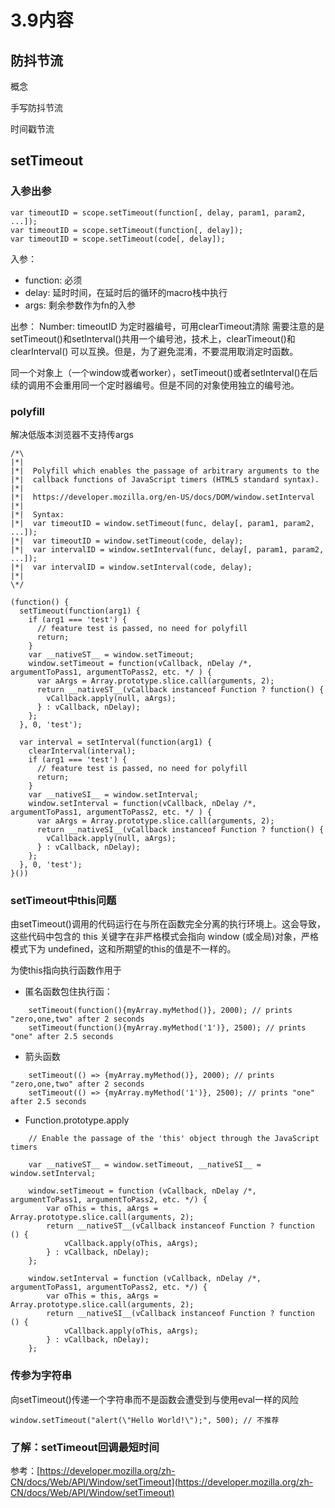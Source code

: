 # 3.9内容

## 防抖节流

概念

手写防抖节流

时间戳节流

## setTimeout

### 入参出参

```JS
var timeoutID = scope.setTimeout(function[, delay, param1, param2, ...]);
var timeoutID = scope.setTimeout(function[, delay]); 
var timeoutID = scope.setTimeout(code[, delay]);
```

入参：
- function: 必须
- delay: 延时时间，在延时后的循环的macro栈中执行
- args: 剩余参数作为fn的入参

出参：
Number: timeoutID
为定时器编号，可用clearTimeout清除
需要注意的是setTimeout()和setInterval()共用一个编号池，技术上，clearTimeout()和 clearInterval() 可以互换。但是，为了避免混淆，不要混用取消定时函数。

同一个对象上（一个window或者worker），setTimeout()或者setInterval()在后续的调用不会重用同一个定时器编号。但是不同的对象使用独立的编号池。

### polyfill

解决低版本浏览器不支持传args

```JS
/*\
|*|
|*|  Polyfill which enables the passage of arbitrary arguments to the
|*|  callback functions of JavaScript timers (HTML5 standard syntax).
|*|
|*|  https://developer.mozilla.org/en-US/docs/DOM/window.setInterval
|*|
|*|  Syntax:
|*|  var timeoutID = window.setTimeout(func, delay[, param1, param2, ...]);
|*|  var timeoutID = window.setTimeout(code, delay);
|*|  var intervalID = window.setInterval(func, delay[, param1, param2, ...]);
|*|  var intervalID = window.setInterval(code, delay);
|*|
\*/

(function() {
  setTimeout(function(arg1) {
    if (arg1 === 'test') {
      // feature test is passed, no need for polyfill
      return;
    }
    var __nativeST__ = window.setTimeout;
    window.setTimeout = function(vCallback, nDelay /*, argumentToPass1, argumentToPass2, etc. */ ) {
      var aArgs = Array.prototype.slice.call(arguments, 2);
      return __nativeST__(vCallback instanceof Function ? function() {
        vCallback.apply(null, aArgs);
      } : vCallback, nDelay);
    };
  }, 0, 'test');

  var interval = setInterval(function(arg1) {
    clearInterval(interval);
    if (arg1 === 'test') {
      // feature test is passed, no need for polyfill
      return;
    }
    var __nativeSI__ = window.setInterval;
    window.setInterval = function(vCallback, nDelay /*, argumentToPass1, argumentToPass2, etc. */ ) {
      var aArgs = Array.prototype.slice.call(arguments, 2);
      return __nativeSI__(vCallback instanceof Function ? function() {
        vCallback.apply(null, aArgs);
      } : vCallback, nDelay);
    };
  }, 0, 'test');
}())
```

### setTimeout中this问题

由setTimeout()调用的代码运行在与所在函数完全分离的执行环境上。这会导致，这些代码中包含的 this 关键字在非严格模式会指向 window (或全局)对象，严格模式下为 undefined，这和所期望的this的值是不一样的。

为使this指向执行函数作用于

- 匿名函数包住执行函：
```JS
    setTimeout(function(){myArray.myMethod()}, 2000); // prints "zero,one,two" after 2 seconds
    setTimeout(function(){myArray.myMethod('1')}, 2500); // prints "one" after 2.5 seconds
```
- 箭头函数
```JS
    setTimeout(() => {myArray.myMethod()}, 2000); // prints "zero,one,two" after 2 seconds
    setTimeout(() => {myArray.myMethod('1')}, 2500); // prints "one" after 2.5 seconds
```
- Function.prototype.apply
```JS
    // Enable the passage of the 'this' object through the JavaScript timers

    var __nativeST__ = window.setTimeout, __nativeSI__ = window.setInterval;

    window.setTimeout = function (vCallback, nDelay /*, argumentToPass1, argumentToPass2, etc. */) {
        var oThis = this, aArgs = Array.prototype.slice.call(arguments, 2);
        return __nativeST__(vCallback instanceof Function ? function () {
            vCallback.apply(oThis, aArgs);
        } : vCallback, nDelay);
    };

    window.setInterval = function (vCallback, nDelay /*, argumentToPass1, argumentToPass2, etc. */) {
        var oThis = this, aArgs = Array.prototype.slice.call(arguments, 2);
        return __nativeSI__(vCallback instanceof Function ? function () {
            vCallback.apply(oThis, aArgs);
        } : vCallback, nDelay);
    };
```

### 传参为字符串

向setTimeout()传递一个字符串而不是函数会遭受到与使用eval一样的风险

```JS
window.setTimeout("alert(\"Hello World!\");", 500); // 不推荐
```

### 了解：setTimeout回调最短时间


参考：[https://developer.mozilla.org/zh-CN/docs/Web/API/Window/setTimeout](https://developer.mozilla.org/zh-CN/docs/Web/API/Window/setTimeout)